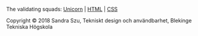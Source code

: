 The validating squads: [Unicorn][1] | [HTML][2] | [CSS][3]

[1]: http://validator.w3.org/unicorn/check?ucn_uri=referer&amp;ucn_task=conformance "Unicorn"
[2]: http://validator.w3.org/check/referer                                          "HTML"
[3]: http://jigsaw.w3.org/css-validator/check/referer                               "CSS"

Copyright &copy; 2018 Sandra Szu, Tekniskt design och användbarhet, Blekinge Tekniska Högskola
